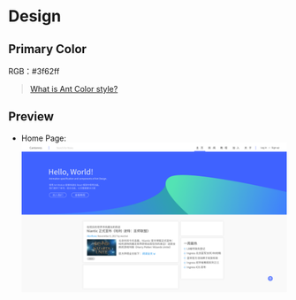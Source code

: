 # Design

## Primary Color

RGB：#3f62ff

> [What is Ant Color style?](https://github.com/ant-design/ant-design/blob/734beb84ffc3f0469fbae1566aa8450f966cb261/components/style/color/colorPalette.less)

## Preview

- Home Page:
    ![img](design/home.png)
